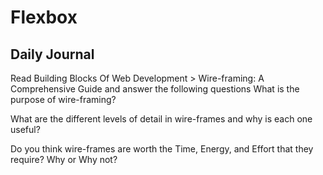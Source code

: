 # Flexbox

## Daily Journal
Read Building Blocks Of Web Development > Wire-framing: A Comprehensive Guide and answer the following questions
What is the purpose of wire-framing?

What are the different levels of detail in wire-frames and why is each one useful?

Do you think wire-frames are worth the Time, Energy, and Effort that they require? Why or Why not?